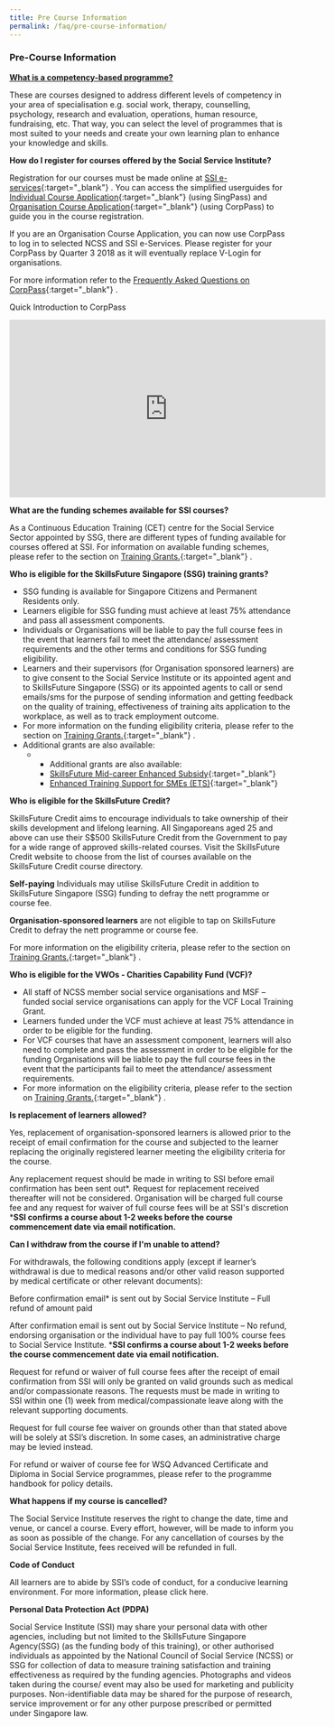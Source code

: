 ```yaml
---
title: Pre Course Information
permalink: /faq/pre-course-information/
---
```


### Pre-Course Information


<u>**What is a competency-based programme?**</u> 

These are courses designed to address different levels of competency in your area of specialisation e.g. social work, therapy, counselling, psychology, research and evaluation, operations, human resource, fundraising, etc. That way, you can select the level of programmes that is most suited to your needs and create your own learning plan to enhance your knowledge and skills.


**How do I register for courses offered by the Social Service Institute?**   

Registration for our courses must be made online at [SSI e-services](https://www.ssi.sg/e-Services){:target="_blank"}   . You can access the simplified userguides for [Individual Course Application](http://www.ssi.sg/SSI/media/SSI-Media-Library/eServices/TraineeLoginSimplified.pdf){:target="_blank"}    (using SingPass) and [Organisation Course Application](http://www.ssi.sg/SSI/media/SSI-Media-Library/eServices/VWORegistrationSimplified.pdf){:target="_blank"}    (using CorpPass) to guide you in the course registration.  
  
If you are an Organisation Course Application, you can now use CorpPass to log in to selected NCSS and SSI e-Services. Please register for your CorpPass by Quarter 3 2018 as it will eventually replace V-Login for organisations.


For more information refer to the [Frequently Asked Questions on CorpPass](https://www.ssi.sg/SSI/media/SSI-Media-Library/learning-n-development/CorpPassFAQ.pdf){:target="_blank"}   .

Quick Introduction to CorpPass

<iframe width="560" height="315" src="https://www.youtube.com/embed/ifwp4kfYXCk" frameborder="0" allow="accelerometer; autoplay; encrypted-media; gyroscope; picture-in-picture" allowfullscreen></iframe>


**What are the funding schemes available for SSI courses?**

As a Continuous Education Training (CET) centre for the Social Service Sector appointed by SSG, there are different types of funding available for courses offered at SSI. For information on available funding schemes, please refer to the section on [Training Grants.](https://www.ssi.sg/Training/Training-Grants){:target="_blank"}   .
 
 
**Who is eligible for the SkillsFuture Singapore (SSG) training grants?**   

- SSG funding is available for Singapore Citizens and Permanent Residents only.
- Learners eligible for SSG funding must achieve at least 75% attendance and pass all assessment components. 
- Individuals or Organisations will be liable to pay the full course fees in the event that learners fail to meet the attendance/ assessment requirements and the other terms and conditions for SSG funding eligibility.
- Learners and their supervisors (for Organisation sponsored learners) are to give consent to the Social Service Institute or its appointed agent and to SkillsFuture Singapore (SSG) or its appointed agents to call or send emails/sms for the purpose of sending information and getting feedback on the quality of training, effectiveness of training aits  application to the workplace, as well as to track employment outcome.
- For more information on the funding eligibility criteria, please refer to the section on [Training Grants.](https://www.ssi.sg/Training/Training-Grants){:target="_blank"}   .
- Additional grants are also available:
  - -   Additional grants are also available:
    -   [SkillsFuture Mid-career Enhanced Subsidy](http://www.skillsfuture.sg/enhancedsubsidy){:target="_blank"}  
    -   [Enhanced Training Support for SMEs (ETS)](http://www.ssg.gov.sg/programmes-and-initiatives/funding/enhanced-training-support-for-smes1.html){:target="_blank"}  


**Who is eligible for the SkillsFuture Credit?**   

SkillsFuture Credit aims to encourage individuals to take ownership of their skills development and lifelong learning.  All Singaporeans aged 25 and above can use their S$500 SkillsFuture Credit from the Government to pay for a wide range of approved skills-related courses.  Visit the SkillsFuture Credit website to choose from the list of courses available on the SkillsFuture Credit course directory.

**Self-paying** Individuals may utilise SkillsFuture Credit in addition to SkillsFuture Singapore (SSG) funding to defray the nett programme or course fee.

**Organisation-sponsored learners** are not eligible to tap on SkillsFuture Credit to defray the nett programme or course fee.

For more information on the eligibility criteria, please refer to the section on [Training Grants.](https://www.ssi.sg/Training/Training-Grants){:target="_blank"}   .


**Who is eligible for the VWOs - Charities Capability Fund (VCF)?**  
- All staff of NCSS member social service organisations and MSF – funded social service organisations can apply for the VCF Local Training Grant. 
- Learners funded under the VCF must achieve at least 75% attendance in order to be eligible for the funding.
- For VCF courses that have an assessment component, learners will also need to complete and pass the assessment in order to be eligible for the funding Organisations will be liable to pay the full course fees in the event that the participants fail to meet the attendance/ assessment requirements. 
- For more information on the eligibility criteria, please refer to the section on [Training Grants.](https://www.ssi.sg/Training/Training-Grants){:target="_blank"}   .

**Is replacement of learners allowed?**  

Yes, replacement of organisation-sponsored learners is allowed prior to the receipt of email confirmation for the course and subjected to the learner replacing the originally registered learner meeting the eligibility criteria for the course.

Any replacement request should be made in writing to SSI before email confirmation has been sent out*. Request for replacement received thereafter will not be considered. Organisation will be charged full course fee and any request for waiver of full course fees will be at SSI's discretion
***SSI confirms a course about 1-2 weeks before the course commencement date via email notification.**

**Can I withdraw from the course if I'm unable to attend?**   

For withdrawals, the following conditions apply (except if learner’s withdrawal is due to medical reasons and/or other valid reason supported by medical certificate or other relevant documents):

Before confirmation email* is sent out by Social Service Institute – Full refund of amount paid

After confirmation email is sent out by Social Service Institute – No refund, endorsing organisation or the individual have to pay full 100% course fees to Social Service Institute.
***SSI confirms a course about 1-2 weeks before the course commencement date via email notification.**   


Request for refund or waiver of full course fees after the receipt of email confirmation from SSI will only be granted on valid grounds such as medical and/or compassionate reasons.  The requests must be made in writing to SSI within one (1) week from medical/compassionate leave along with the relevant supporting documents. 

Request for full course fee waiver on grounds other than that stated above will be solely at SSI’s discretion.  In some cases, an administrative charge may be levied instead.

For refund or waiver of course fee for WSQ Advanced Certificate and Diploma in Social Service programmes, please refer to the programme handbook for policy details.


**What happens if my course is cancelled?**   

The Social Service Institute reserves the right to change the date, time and venue, or cancel a course.  Every effort, however, will be made to inform you as soon as possible of the change.  For any cancellation of courses by the Social Service Institute, fees received will be refunded in full.

**Code of Conduct**   

All learners are to abide by SSI’s code of conduct, for a conducive learning environment.  For more information, please click here.

**Personal Data Protection Act (PDPA)**   

Social Service Institute (SSI) may share your personal data with other agencies, including but not limited to the SkillsFuture Singapore Agency(SSG) (as the funding body of this training), or other authorised individuals as appointed by the National Council of Social Service (NCSS) or SSG for  collection of data to measure training satisfaction and training effectiveness as required by the funding agencies.
Photographs and videos taken during the course/ event may also be used for marketing and publicity purposes.  Non-identifiable data may be shared for the purpose of research, service improvement or for any other purpose prescribed or permitted under Singapore law.

